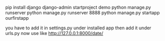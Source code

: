 pip install django
 django-admin startproject demo
 python manage.py runserver
 python manage.py runserver 8888
 python manage.py startapp ourfirstapp

you have to add it in settings.py under installed app
then add it under urls.py
now use like http://127.0.0.1:8000/date/
